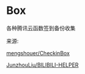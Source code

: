# Box

各种腾讯云函数签到备份收集



来源:

[mengshouer/CheckinBox](https://github.com/mengshouer/CheckinBox)

[JunzhouLiu/BILIBILI-HELPER](https://github.com/JunzhouLiu/BILIBILI-HELPER)

